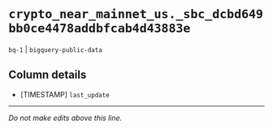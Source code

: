 # `crypto_near_mainnet_us._sbc_dcbd649bb0ce4478addbfcab4d43883e`
`bq-1` | `bigquery-public-data`

## Column details
* [TIMESTAMP] `last_update`

-------------------------------------------------------------------------------
*Do not make edits above this line.*
